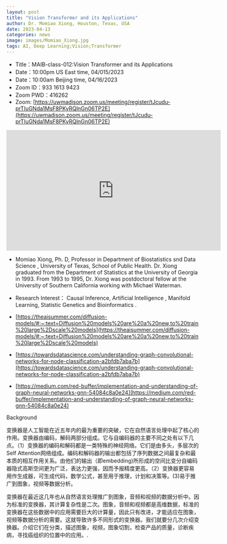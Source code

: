 ```yaml
---
layout: post
title: "Vision Transformer and its Applications"
author: Dr. Momiao Xiong, Houston, Texas, USA
date: 2023-04-13
categories: news
image: images/Momiao_Xiong.jpg
tags: AI, Deep Learning;Vision;Transformer
---
```


- Title：MAIB-class-012:Vision Transformer and its Applications
- Date：10:00pm US East time, 04/015/2023
- Date：10:00am Beijing time, 04/16/2023
- Zoom  ID：933 1613 9423
- Zoom PWD：416262
- Zoom: [https://uwmadison.zoom.us/meeting/register/tJcudu-prTIuGNda1MsF8PKyRQlnGn06TP2E](https://uwmadison.zoom.us/meeting/register/tJcudu-prTIuGNda1MsF8PKyRQlnGn06TP2E)

<p align="center">
<iframe width="560" height="315" src="https://www.youtube.com/embed/hKpz3rairr0" title="YouTube video player" frameborder="0" allow="accelerometer; autoplay; clipboard-write; encrypted-media; gyroscope; picture-in-picture" allowfullscreen></iframe>
</p>

* Momiao Xiong, Ph. D, Professor in Department of Biostatistics snd Data Science , University of Texas, School of Public Health. Dr. Xiong graduated from the Department of Statistics at the University of Georgia in 1993. From 1993 to 1995, Dr. Xiong was postdoctoral fellow at the University of Southern California working with Michael Waterman.

* Research Interest： Causal Inference, Artificial Intelligence , Manifold Learning, Statistic Genetics and Bioinformatics .

* [https://theaisummer.com/diffusion-models/#:~:text=Diffusion%20models%20are%20a%20new,to%20train%20large%2Dscale%20models](https://theaisummer.com/diffusion-models/#:~:text=Diffusion%20models%20are%20a%20new,to%20train%20large%2Dscale%20models)

* [https://towardsdatascience.com/understanding-graph-convolutional-networks-for-node-classification-a2bfdb7aba7b](https://towardsdatascience.com/understanding-graph-convolutional-networks-for-node-classification-a2bfdb7aba7b)

* [https://medium.com/red-buffer/implementation-and-understanding-of-graph-neural-networks-gnn-54084c8a0e24](https://medium.com/red-buffer/implementation-and-understanding-of-graph-neural-networks-gnn-54084c8a0e24)

Background

变换器是人工智能在近五年内的最为重要的突破，它在自然语言处理中起了核心的作用。变换器由编码，解码两部分组成。它与自编码器的主要不同之处有以下几点。（1）变换器的编码和解码都是一类特殊的神经网络。它们是由多头，多层次的Self Attention网络组成。编码和解码器的输出都包括了序列数据之间最复杂和最本质的相互作用关系。由他们的输出（即embedding)所形成的空间比变分自编码器隐式高斯空间更为广泛，表达力更强，因而予报精度更高。（2）变换器更容易用作生成器，可生成代码，数学公式，甚至用于推理，计划和决策等。(3)易于推广到图象，视频等数据分析。

变换器在最近这几年也从自然语言处理推广到图象，音频和视频的数据分析中。因为标准的变换器，其计算复杂性是二次。图象，音频和视频都是高维数据，标准的变换器在这些数据中的应用需要巨大的计算量，因此只有改进，才能适应在图象，视频等数据分析的需要。这就导致许多不同形式的变换器。我们就要分几次介绍变换器。介绍它们在分类，描述图象，视频，图象切割，检查产品的质量，诊断疾病，寻找癌组织的位置中的应用。.
